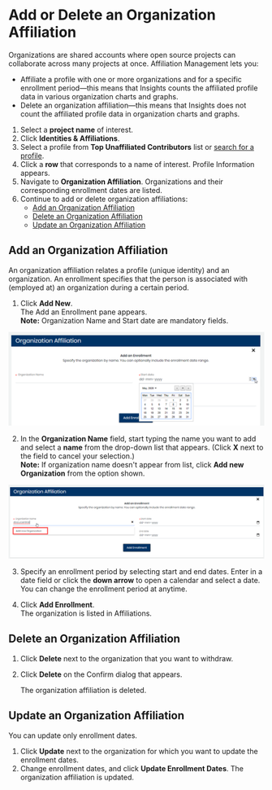 # Add or Delete an Organization Affiliation

Organizations are shared accounts where open source projects can collaborate across many projects at once. Affiliation Management lets you:

* Affiliate a profile with one or more organizations and for a specific enrollment period—this means that Insights counts the affiliated profile data in various organization charts and graphs.
* Delete an organization affiliation—this means that Insights does not count the affiliated profile data in organization charts and graphs.

1. Select a **project name** of interest.
2. Click **Identities & Affiliations**.
3. Select a profile from **Top Unaffiliated Contributors** list or [search for a profile](find-a-profile.md).
4. Click a **row** that corresponds to a name of interest. Profile Information appears.
5. Navigate to **Organization Affiliation**. Organizations and their corresponding enrollment dates are listed.
6. Continue to add or delete organization affiliations:
   * [Add an Organization Affiliation](add-or-delete-an-organization-affiliation.md#AddorDeleteaProfileOrganizationAffiliation-AddanOrganizationAffiliation)
   * [Delete an Organization Affiliation](add-or-delete-an-organization-affiliation.md#AddorDeleteaProfileOrganizationAffiliation-DeleteanOrganizationAffiliation)
   * [Update an Organization Affiliation](add-or-delete-an-organization-affiliation.md#update-an-organization-affiliation)

## Add an Organization Affiliation <a id="AddorDeleteaProfileOrganizationAffiliation-AddanOrganizationAffiliation"></a>

An organization affiliation relates a profile \(unique identity\) and an organization. An enrollment specifies that the person is associated with \(employed at\) an organization during a certain period.

1. Click **Add New**.  
The Add an Enrollment pane appears.  
**Note:** Organization Name and Start date are mandatory fields.

![Add Organization Affiliation](../../.gitbook/assets/add-organization-affiliation.png)

2. In the **Organization Name** field, start typing the name you want to add and select a **name** from the drop-down list that appears. \(Click **X** next to the field to cancel your selection.\)  
**Note:** If organization name doesn't appear from list, click **Add new Organization** from the option shown.

![Add new Organization](../../.gitbook/assets/add-new-organization.png)

3. Specify an enrollment period by selecting start and end dates. Enter in a date field or click the **down arrow** to open a calendar and select a date.  
You can change the enrollment period at anytime.

4. Click **Add Enrollment**.  
The organization is listed in Affiliations.

## Delete an Organization Affiliation <a id="AddorDeleteaProfileOrganizationAffiliation-DeleteanOrganizationAffiliation"></a>

1. Click **Delete** next to the organization that you want to withdraw.
2. Click **Delete** on the Confirm dialog that appears.

   The organization affiliation is deleted.

## Update an Organization Affiliation

You can update only enrollment dates.

1. Click **Update** next to the organization for which you want to update the enrollment dates.
2. Change enrollment dates, and click **Update Enrollment Dates**. The organization affiliation is updated.

